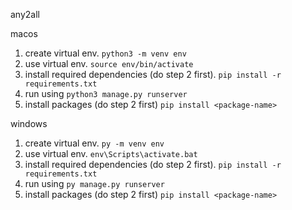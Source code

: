 any2all

macos
1. create virtual env. `python3 -m venv env`
2. use virtual env. `source env/bin/activate`
3. install required dependencies (do step 2 first). `pip install -r requirements.txt`
4. run using `python3 manage.py runserver`
5. install packages (do step 2 first) `pip install <package-name>`

windows
1. create virtual env. `py -m venv env`
2. use virtual env. `env\Scripts\activate.bat`
3. install required dependencies (do step 2 first). `pip install -r requirements.txt`
4. run using `py manage.py runserver`
5. install packages (do step 2 first) `pip install <package-name>`
